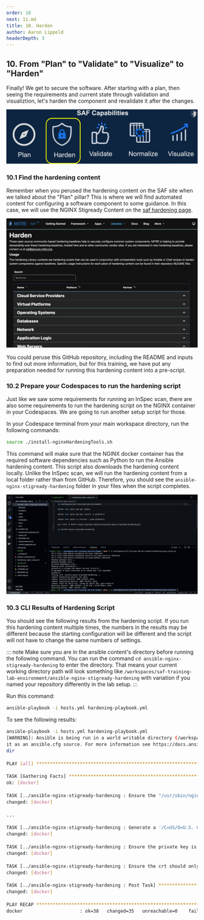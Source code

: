 ```yaml
---
order: 10
next: 11.md
title: 10. Harden
author: Aaron Lippold
headerDepth: 3
---
```


## 10. From "Plan" to "Validate" to "Visualize" to "Harden"

Finally! We get to secure the software. After starting with a plan, then seeing the requirements and current state through validation and visualiztion, let's harden the component and revalidate it after the changes.

![The Harden Capability](../../assets/img/SAF_Capabilities_Harden.png)

### 10.1 Find the hardening content

Remember when you perused the hardening content on the SAF site when we talked about the "Plan" pillar? This is where we will find automated content for configuring a software component to some guidance. In this case, we will use the NGINX Stigready Content on the [saf hardening page](https://saf.mitre.org/#/harden).

![The SAF Hardening Page](../../assets/img/SAF_Site_Harden.png)

You could peruse this GitHub repository, including the README and inputs to find out more information, but for this training, we have put any preparation needed for running this hardening content into a pre-script.

### 10.2 Prepare your Codespaces to run the hardening script

Just like we saw some requirements for running an InSpec scan, there are also some requirements to run the hardening script on the NGINX container in your Codespaces. We are going to run another setup script for those. 

In your Codespace terminal from your main workspace directory, run the following commands:

```sh
source ./install-nginxHardeningTools.sh
```

This command will make sure that the NGINX docker container has the required software dependencies such as Python to run the Ansible hardening content. This script also downloads the hardening content locally. Unlike the InSpec scan, we will run the hardening content from a local folder rather than from GitHub. Therefore, you should see the `ansible-nginx-stigready-hardening` folder in your files when the script completes.

![After Running the Hardening Tools Script](../../assets/img/Codespaces_Hardening_Files.png)


### 10.3 CLI Results of Hardening Script

You should see the following results from the hardening script. If you run this hardening content multiple times, the numbers in the results may be different because the starting configuration will be different and the script will not have to change the same numbers of settings.

::: note 
Make sure you are in the ansible content's directory before running the following command. You can run the command
 `cd ansible-nginx-stigready-hardening`
 to enter the directory. That means your current working directory path will look something like `/workspaces/saf-training-lab-environment/ansible-nginx-stigready-hardening` with variation if you named your repository differently in the lab setup.
 :::

Run this command:
```sh
ansible-playbook -i hosts.yml hardening-playbook.yml
```

To see the following results:
```sh
ansible-playbook -i hosts.yml hardening-playbook.yml 
[WARNING]: Ansible is being run in a world writable directory (/workspaces/saf-training-lab-environment/ansible-nginx-stigready-hardening), ignoring
it as an ansible.cfg source. For more information see https://docs.ansible.com/ansible/devel/reference_appendices/config.html#cfg-in-world-writable-
dir

PLAY [all] ******************************************************************************************************************************************

TASK [Gathering Facts] ******************************************************************************************************************************
ok: [docker]

TASK [../ansible-nginx-stigready-hardening : Ensure the "/usr/sbin/nginx" binary is not worldwide read- or writeable] *******************************
changed: [docker]

...

TASK [../ansible-nginx-stigready-hardening : Generate a '/C=US/O=U.S. Government/OU=DoD/CN=DoD' self-signed ssl certificate and key] ****************
changed: [docker]

TASK [../ansible-nginx-stigready-hardening : Ensure the private key is only readable by 'root'] *****************************************************
changed: [docker]

TASK [../ansible-nginx-stigready-hardening : Ensure the crt should only be readable by 'root'] ******************************************************
changed: [docker]

TASK [../ansible-nginx-stigready-hardening : Post Task] *********************************************************************************************
changed: [docker]

PLAY RECAP ******************************************************************************************************************************************
docker                     : ok=38   changed=35   unreachable=0    failed=0    skipped=0    rescued=0    ignored=0  
```
